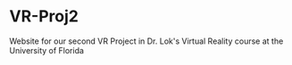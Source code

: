 # VR-Proj2
Website for our second VR Project in Dr. Lok's Virtual Reality course at the University of Florida
